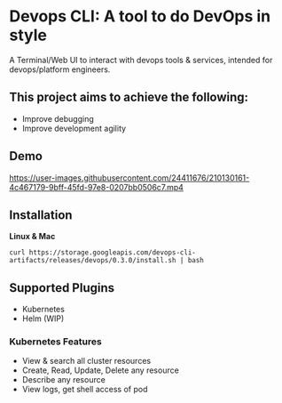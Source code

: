 # Devops CLI: A tool to do DevOps in style

A Terminal/Web UI to interact with devops tools & services, intended for devops/platform engineers.

## This project aims to achieve the following:
- Improve debugging
- Improve development agility

## Demo

https://user-images.githubusercontent.com/24411676/210130161-4c467179-9bff-45fd-97e8-0207bb0506c7.mp4



## Installation
**Linux & Mac**

`curl https://storage.googleapis.com/devops-cli-artifacts/releases/devops/0.3.0/install.sh | bash`

## Supported Plugins
- Kubernetes
- Helm (WIP)

### Kubernetes Features
- View & search all cluster resources
- Create, Read, Update, Delete any resource
- Describe any resource
- View logs, get shell access of pod
